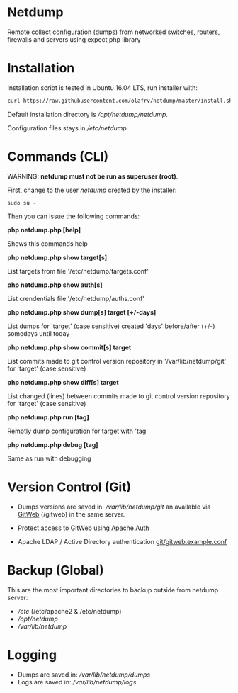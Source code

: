 # Netdump

Remote collect configuration (dumps) from networked switches, routers, firewalls and servers using expect php library

# Installation

Installation script is tested in Ubuntu 16.04 LTS, run installer with:

```bash
curl https://raw.githubusercontent.com/olafrv/netdump/master/install.sh | bash -
```

Default installation directory is */opt/netdump/netdump*.

Configuration files stays in */etc/netdump*.


# Commands (CLI)

WARNING: **netdump must not be run as superuser (root)**.

First, change to the user *netdump* created by the installer:

```
sudo su -
```

Then you can issue the following commands:

**php netdump.php [help]**

Shows this commands help

**php netdump.php show target[s]**

List targets from file '/etc/netdump/targets.conf'

**php netdump.php show auth[s]**

List crendentials file '/etc/netdump/auths.conf'

**php netdump.php show dump[s] target [+/-days]**

List dumps for 'target' (case sensitive) created 'days' 
before/after (+/-) somedays until today

**php netdump.php show commit[s] target**

List commits made to git control version repository
in '/var/lib/netdump/git' for 'target' (case sensitive)

**php netdump.php show diff[s] target**

List changed (lines) between commits made to git control
version repository for 'target' (case sensitive)

**php netdump.php run [tag]**

Remotly dump configuration for target with 'tag'

**php netdump.php debug [tag]**

Same as run with debugging

# Version Control (Git)

* Dumps versions are saved in: */var/lib/netdump/git* an available via [GitWeb](https://git-scm.com/docs/gitweb) (/gitweb) in the same server.

* Protect access to GitWeb using [Apache Auth](http://httpd.apache.org/docs/2.0/mod/mod_auth.html)

* Apache LDAP / Active Directory authentication [git/gitweb.example.conf](https://github.com/olafrv/netdump/tree/master/git)

# Backup (Global)

This are the most important directories to backup outside from netdump server:

* */etc* (/etc/apache2 & /etc/netdump)
* */opt/netdump*
* */var/lib/netdump*

# Logging

* Dumps are saved in: */var/lib/netdump/dumps*
* Logs are saved in: */var/lib/netdump/logs*


